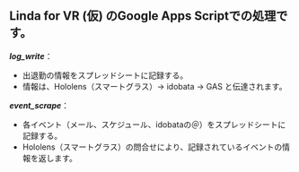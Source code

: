 ## Linda for VR (仮) のGoogle Apps Scriptでの処理です。   

***log_write***：
- 出退勤の情報をスプレッドシートに記録する。   
- 情報は、Hololens（スマートグラス）→ idobata → GAS と伝達されます。  

***event_scrape***：
- 各イベント（メール、スケジュール、idobataの＠）をスプレッドシートに記録する。
- Hololens（スマートグラス）の問合せにより、記録されているイベントの情報を返します。

